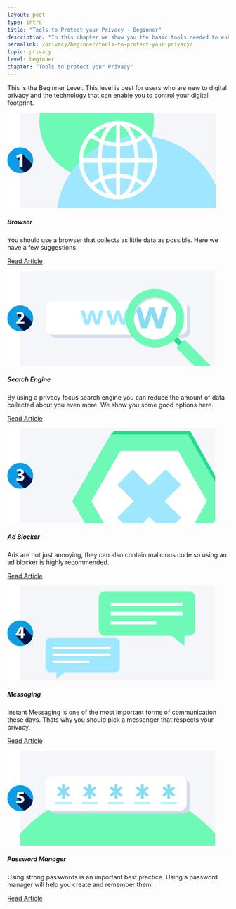 ```yaml
---
layout: post
type: intro
title: "Tools to Protect your Privacy - Beginner"
description: "In this chapter we show you the basic tools needed to enhance your online privacy."
permalink: /privacy/beginner/tools-to-protect-your-privacy/
topic: privacy
level: beginner
chapter: "Tools to protect your Privacy"
---
```


This is the Beginner Level. This level is best for users who are new to digital privacy and the technology that can enable you to control your digital footprint.


<div class="row mt-5">
    <div class="col-md-3">
        <a href="{{ site.baseurl }}{% post_url /privacy/beginner/2023-04-02-browser %}">
            <img src="/assets/post_files/privacy/beginner/tools-to-protect-your-privacy/browser.svg" alt="Browser" />
        </a>
    </div>
    <div class="col-md-9">
        <h5 class="intro-article-title">Browser</h5>
        <p class="mb-1">
            You should use a browser that collects as little data as possible. Here we have a few suggestions.
        </p>
        <p class="mb-0">
            <a class="font-weight-bold" href="{{ site.baseurl }}{% post_url /privacy/beginner/2023-04-02-browser %}">Read Article</a>
        </p>
    </div>
</div>

<div class="row mt-5">
    <div class="col-md-3">
        <a href="{{ site.baseurl }}{% post_url /privacy/beginner/2023-04-03-search-engine %}">
            <img src="/assets/post_files/privacy/beginner/tools-to-protect-your-privacy/search_engine.svg" alt="Search Engine" />
        </a>
    </div>
    <div class="col-md-9">
        <h5 class="intro-article-title">Search Engine</h5>
        <p class="mb-1">
            By using a privacy focus search engine you can reduce the amount of data collected about you even more. We show you some good options here.
        </p>
        <p class="mb-0">
            <a class="font-weight-bold" href="{{ site.baseurl }}{% post_url /privacy/beginner/2023-04-03-search-engine %}">Read Article</a>
        </p>
    </div>
</div>

<div class="row mt-5">
    <div class="col-md-3">
        <a href="{{ site.baseurl }}{% post_url /privacy/beginner/2023-04-04-ad-blocker %}">
            <img src="/assets/post_files/privacy/beginner/tools-to-protect-your-privacy/ad_block.svg" alt="Ad Blocker" />
        </a>
    </div>
    <div class="col-md-9">
        <h5 class="intro-article-title">Ad Blocker</h5>
        <p class="mb-1">
            Ads are not just annoying, they can also contain malicious code so using an ad blocker is highly recommended.
        </p>
        <p class="mb-0">
            <a class="font-weight-bold" href="{{ site.baseurl }}{% post_url /privacy/beginner/2023-04-04-ad-blocker %}">Read Article</a>
        </p>
    </div>
</div>

<div class="row mt-5">
    <div class="col-md-3">
        <a href="{{ site.baseurl }}{% post_url /privacy/beginner/2023-04-05-messaging %}">
            <img src="/assets/post_files/privacy/beginner/tools-to-protect-your-privacy/messaging.svg" alt="Messaging" />
        </a>
    </div>
    <div class="col-md-9">
        <h5 class="intro-article-title">Messaging</h5>
        <p class="mb-1">
            Instant Messaging is one of the most important forms of communication these days. Thats why you should pick a messenger that respects your privacy.
        </p>
        <p class="mb-0">
            <a class="font-weight-bold" href="{{ site.baseurl }}{% post_url /privacy/beginner/2023-04-05-messaging %}">Read Article</a>
        </p>
    </div>
</div>

<div class="row mt-5">
    <div class="col-md-3">
        <a href="{{ site.baseurl }}{% post_url /privacy/beginner/2023-04-06-password-manager %}">
            <img src="/assets/post_files/privacy/beginner/tools-to-protect-your-privacy/password_manager.svg" alt="Password Manager" />
        </a>
    </div>
    <div class="col-md-9">
        <h5 class="intro-article-title">Password Manager</h5>
        <p class="mb-1">
            Using strong passwords is an important best practice. Using a password manager will help you create and remember them.
        </p>
        <p class="mb-0">
            <a class="font-weight-bold" href="{{ site.baseurl }}{% post_url /privacy/beginner/2023-04-06-password-manager %}">Read Article</a>
        </p>
    </div>
</div>
